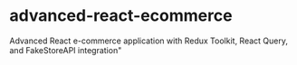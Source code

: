 # advanced-react-ecommerce
Advanced React e-commerce application with Redux Toolkit, React Query, and FakeStoreAPI integration"
